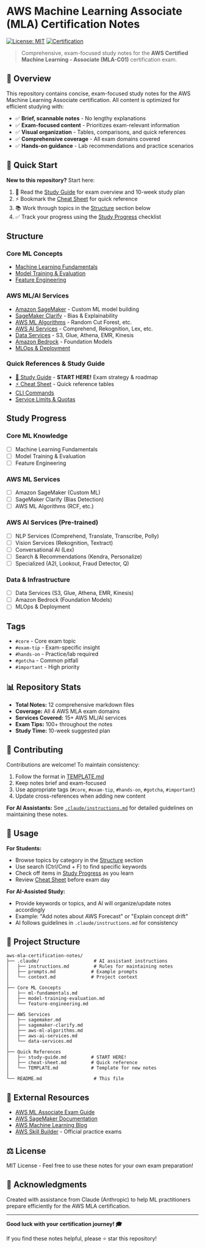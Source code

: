 # AWS Machine Learning Associate (MLA) Certification Notes

[![License: MIT](https://img.shields.io/badge/License-MIT-yellow.svg)](https://opensource.org/licenses/MIT)
[![Certification](https://img.shields.io/badge/AWS-MLA--C01-orange.svg)](https://aws.amazon.com/certification/certified-machine-learning-associate/)

> Comprehensive, exam-focused study notes for the **AWS Certified Machine Learning - Associate (MLA-C01)** certification exam.

## 📖 Overview

This repository contains concise, exam-focused study notes for the AWS Machine Learning Associate certification. All content is optimized for efficient studying with:
- ✅ **Brief, scannable notes** - No lengthy explanations
- ✅ **Exam-focused content** - Prioritizes exam-relevant information
- ✅ **Visual organization** - Tables, comparisons, and quick references
- ✅ **Comprehensive coverage** - All exam domains covered
- ✅ **Hands-on guidance** - Lab recommendations and practice scenarios

## 🎯 Quick Start

**New to this repository?** Start here:
1. 📝 Read the [Study Guide](./study-guide.md) for exam overview and 10-week study plan
2. ⚡ Bookmark the [Cheat Sheet](./cheat-sheet.md) for quick reference
3. 📚 Work through topics in the [Structure](#structure) section below
4. ✅ Track your progress using the [Study Progress](#study-progress) checklist

## Structure

### Core ML Concepts
- [Machine Learning Fundamentals](./ml-fundamentals.md)
- [Model Training & Evaluation](./model-training-evaluation.md)
- [Feature Engineering](./feature-engineering.md)

### AWS ML/AI Services
- [Amazon SageMaker](./sagemaker.md) - Custom ML model building
- [SageMaker Clarify](./sagemaker-clarify.md) - Bias & Explainability
- [AWS ML Algorithms](./aws-ml-algorithms.md) - Random Cut Forest, etc.
- [AWS AI Services](./aws-ai-services.md) - Comprehend, Rekognition, Lex, etc.
- [Data Services](./data-services.md) - S3, Glue, Athena, EMR, Kinesis
- [Amazon Bedrock](./bedrock.md) - Foundation Models
- [MLOps & Deployment](./mlops-deployment.md)

### Quick References & Study Guide
- [📝 Study Guide](./study-guide.md) - **START HERE!** Exam strategy & roadmap
- [⚡ Cheat Sheet](./cheat-sheet.md) - Quick reference tables
- [CLI Commands](./cli-commands.md)
- [Service Limits & Quotas](./service-limits.md)

## Study Progress

### Core ML Knowledge
- [ ] Machine Learning Fundamentals
- [ ] Model Training & Evaluation
- [ ] Feature Engineering

### AWS ML Services
- [ ] Amazon SageMaker (Custom ML)
- [ ] SageMaker Clarify (Bias Detection)
- [ ] AWS ML Algorithms (RCF, etc.)

### AWS AI Services (Pre-trained)
- [ ] NLP Services (Comprehend, Translate, Transcribe, Polly)
- [ ] Vision Services (Rekognition, Textract)
- [ ] Conversational AI (Lex)
- [ ] Search & Recommendations (Kendra, Personalize)
- [ ] Specialized (A2I, Lookout, Fraud Detector, Q)

### Data & Infrastructure
- [ ] Data Services (S3, Glue, Athena, EMR, Kinesis)
- [ ] Amazon Bedrock (Foundation Models)
- [ ] MLOps & Deployment

## Tags
- `#core` - Core exam topic
- `#exam-tip` - Exam-specific insight
- `#hands-on` - Practice/lab required
- `#gotcha` - Common pitfall
- `#important` - High priority

## 📊 Repository Stats

- **Total Notes:** 12 comprehensive markdown files
- **Coverage:** All 4 AWS MLA exam domains
- **Services Covered:** 15+ AWS ML/AI services
- **Exam Tips:** 100+ throughout the notes
- **Study Time:** 10-week suggested plan

## 🤝 Contributing

Contributions are welcome! To maintain consistency:
1. Follow the format in [TEMPLATE.md](./TEMPLATE.md)
2. Keep notes brief and exam-focused
3. Use appropriate tags (`#core`, `#exam-tip`, `#hands-on`, `#gotcha`, `#important`)
4. Update cross-references when adding new content

**For AI Assistants:** See [`.claude/instructions.md`](./.claude/instructions.md) for detailed guidelines on maintaining these notes.

## 📝 Usage

**For Students:**
- Browse topics by category in the [Structure](#structure) section
- Use search (Ctrl/Cmd + F) to find specific keywords
- Check off items in [Study Progress](#study-progress) as you learn
- Review [Cheat Sheet](./cheat-sheet.md) before exam day

**For AI-Assisted Study:**
- Provide keywords or topics, and AI will organize/update notes accordingly
- Example: "Add notes about AWS Forecast" or "Explain concept drift"
- AI follows guidelines in `.claude/instructions.md` for consistency

## 📂 Project Structure

```
aws-mla-certification-notes/
├── .claude/                    # AI assistant instructions
│   ├── instructions.md         # Rules for maintaining notes
│   ├── prompts.md             # Example prompts
│   └── context.md             # Project context
│
├── Core ML Concepts
│   ├── ml-fundamentals.md
│   ├── model-training-evaluation.md
│   └── feature-engineering.md
│
├── AWS Services
│   ├── sagemaker.md
│   ├── sagemaker-clarify.md
│   ├── aws-ml-algorithms.md
│   ├── aws-ai-services.md
│   └── data-services.md
│
├── Quick References
│   ├── study-guide.md         # START HERE!
│   ├── cheat-sheet.md         # Quick reference
│   └── TEMPLATE.md            # Template for new notes
│
└── README.md                   # This file
```

## 🔗 External Resources

- [AWS ML Associate Exam Guide](https://aws.amazon.com/certification/certified-machine-learning-associate/)
- [AWS SageMaker Documentation](https://docs.aws.amazon.com/sagemaker/)
- [AWS Machine Learning Blog](https://aws.amazon.com/blogs/machine-learning/)
- [AWS Skill Builder](https://skillbuilder.aws/) - Official practice exams

## ⚖️ License

MIT License - Feel free to use these notes for your own exam preparation!

## 🙏 Acknowledgments

Created with assistance from Claude (Anthropic) to help ML practitioners prepare efficiently for the AWS MLA certification.

---

**Good luck with your certification journey! 🎓**

If you find these notes helpful, please ⭐ star this repository!

